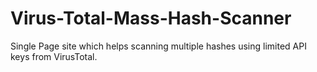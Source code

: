 # Virus-Total-Mass-Hash-Scanner
Single Page site which helps scanning multiple hashes using limited API keys from VirusTotal.

